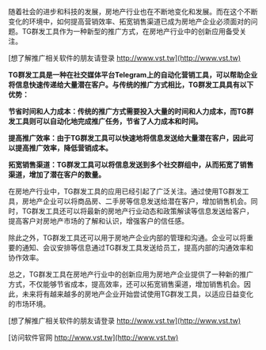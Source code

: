 随着社会的进步和科技的发展，房地产行业也在不断地变化和发展。而在这个不断变化的环境中，如何提高营销效率、拓宽销售渠道已成为房地产企业必须面对的问题。TG群发工具作为一种新型的推广方式，在房地产行业中的创新应用备受关注。

[想了解推广相关软件的朋友请登录 http://www.vst.tw](http://www.vst.tw)

**TG群发工具是一种在社交媒体平台Telegram上的自动化营销工具，可以帮助企业将信息快速传递给大量潜在客户。与传统的推广方式相比，TG群发工具具有以下优势：**

**节省时间和人力成本：传统的推广方式需要投入大量的时间和人力成本，而TG群发工具则可以自动化地完成推广任务，节省了人力成本和时间。**

**提高推广效率：由于TG群发工具可以快速地将信息发送给大量潜在客户，因此可以提高推广效率，降低营销成本。**

**拓宽销售渠道：TG群发工具可以将信息发送到多个社交群组中，从而拓宽了销售渠道，增加了潜在客户的数量。**

在房地产行业中，TG群发工具的应用已经引起了广泛关注。通过使用TG群发工具，房地产企业可以将商品房、二手房等信息发送给潜在客户，增加销售机会。同时，TG群发工具还可以将最新的房地产行业动态和政策解读等信息发送给客户，提高客户对房地产市场的了解和认识，增强客户的信任感。

除此之外，TG群发工具还可以用于房地产企业内部的管理和沟通。企业可以将重要的通知、会议安排等信息通过TG群发工具发送给员工，提高内部的沟通效率和协作效率。

总之，TG群发工具在房地产行业中的创新应用为房地产企业提供了一种新的推广方式，不仅能够节省成本，提高效率，还可以拓宽销售渠道，增加销售机会。因此，未来将有越来越多的房地产企业开始尝试使用TG群发工具，以适应日益变化的市场环境。

[想了解推广相关软件的朋友请登录 http://www.vst.tw](http://www.vst.tw)


[访问软件官网 http://www.vst.tw](http://www.vst.tw)
